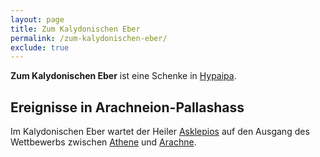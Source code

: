```yaml
---
layout: page
title: Zum Kalydonischen Eber
permalink: /zum-kalydonischen-eber/
exclude: true
---
```


**Zum Kalydonischen Eber** ist eine Schenke in [Hypaipa](/hypaipa/).

## Ereignisse in Arachneion-Pallashass

Im Kalydonischen Eber wartet der Heiler [Asklepios](/asklepios/) auf den Ausgang des Wettbewerbs zwischen [Athene](/athene/) und [Arachne](/arachne/).
